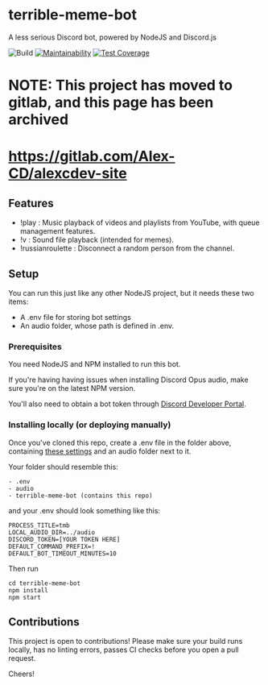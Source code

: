 # terrible-meme-bot
A less serious Discord bot, powered by NodeJS and Discord.js

![Build](https://api.travis-ci.org/Alex-CD/terrible-meme-bot.svg?branch=master)
[![Maintainability](https://api.codeclimate.com/v1/badges/e6541edbf92bbba970ea/maintainability)](https://codeclimate.com/github/Alex-CD/terrible-meme-bot/maintainability)
[![Test Coverage](https://api.codeclimate.com/v1/badges/e6541edbf92bbba970ea/test_coverage)](https://codeclimate.com/github/Alex-CD/terrible-meme-bot/test_coverage)

# NOTE: This project has moved to gitlab, and this page has been archived
# https://gitlab.com/Alex-CD/alexcdev-site



## Features

- !play : Music playback of videos and playlists from YouTube, with queue management features.
- !v : Sound file playback (intended for memes).
- !russianroulette : Disconnect a random person from the channel.

## Setup

You can run this just like any other NodeJS project, but it needs these two items:

- A .env file for storing bot settings
- An audio folder, whose path is defined in .env.

### Prerequisites

You need NodeJS and NPM installed to run this bot.

If you're having having issues when installing Discord Opus audio, make sure you're on the latest NPM version.


You'll also need to obtain a bot token through [Discord Developer Portal](https://discordapp.com/developers/docs/intro).

### Installing locally (or deploying manually)

Once you've cloned this repo, create a .env file in the folder above, containing [these settings](https://gist.github.com/Alex-CD/b169aaf9c5f58b6c307f1810ba832e35) and an audio folder next to it.

Your folder should resemble this:

```
- .env
- audio
- terrible-meme-bot (contains this repo)
```

and your .env should look something like this:

```
PROCESS_TITLE=tmb
LOCAL_AUDIO_DIR=../audio
DISCORD_TOKEN=[YOUR TOKEN HERE]
DEFAULT_COMMAND_PREFIX=!
DEFAULT_BOT_TIMEOUT_MINUTES=10
```

Then run


```
cd terrible-meme-bot
npm install
npm start 

````


## Contributions

This project is open to contributions!
Please make sure your build runs locally, has no linting errors, passes CI checks  before you open a pull request.

Cheers!



